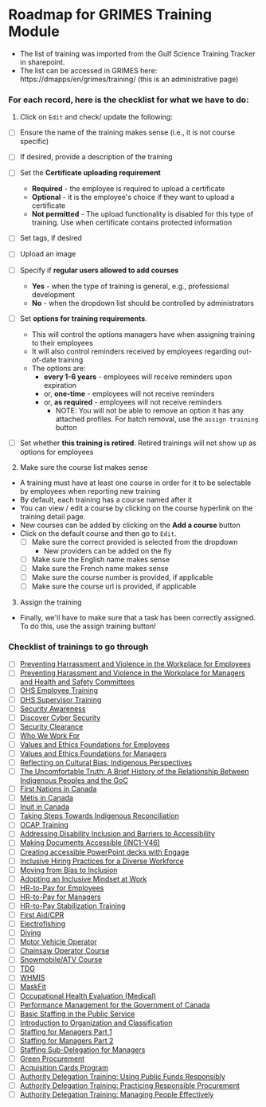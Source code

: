 # Roadmap for GRIMES Training Module

- The list of training was imported from the Gulf Science Training Tracker in sharepoint.
- The list can be accessed in GRIMES here: https://dmapps/en/grimes/training/ (this is an administrative page)

### For each record, here is the checklist for what we have to do:

1. Click on `Edit` and check/ update the following:

- [ ] Ensure the name of the training makes sense (i.e., it is not course specific)
- [ ] If desired, provide a description of the training
- [ ] Set the **Certificate uploading requirement**
    - **Required** - the employee is required to upload a certificate
    - **Optional** - it is the employee's choice if they want to upload a certificate
    - **Not permitted** - The upload functionality is disabled for this type of training. Use when certificate contains protected information
- [ ] Set tags, if desired
- [ ] Upload an image
- [ ] Specify if **regular users allowed to add courses**
    - **Yes** - when the type of training is general, e.g., professional development
    - **No** - when the dropdown list should be controlled by administrators
- [ ] Set **options for training requirements**.
    - This will control the options managers have when assigning training to their employees
    - It will also control reminders received by employees regarding out-of-date training
    - The options are:
        - **every 1-6 years** - employees will receive reminders upon expiration
        - or, **one-time** - employees will not receive reminders
        - or, **as required** - employees will not receive reminders
            - NOTE: You will not be able to remove an option it has any attached profiles. For batch removal, use the `assign training` button 
- [ ] Set whether **this training is retired**. Retired trainings will not show up as options for employees


2. Make sure the course list makes sense

- A training must have at least one course in order for it to be selectable by employees when reporting new training
- By default, each training has a course named after it
- You can view / edit a course by clicking on the course hyperlink on the training detail page.
- New courses can be added by clicking on the **Add a course** button
- Click on the default course and then go to `Edit`.
    - [ ] Make sure the correct provided is selected from the dropdown
        - New providers can be added on the fly
    - [ ] Make sure the English name makes sense
    - [ ] Make sure the French name makes sense
    - [ ] Make sure the course number is provided, if applicable
    - [ ] Make sure the course url is provided, if applicable

3. Assign the training

- Finally, we'll have to make sure that a task has been correctly assigned. To do this, use the assign training button!
  
### Checklist of trainings to go through

- [ ] [Preventing Harrassment and Violence in the Workplace for Employees](https://dmapps/grimes/training/284/view/)
- [ ] [Preventing Harassment and Violence in the Workplace for Managers and Health and Safety Committees](https://dmapps/grimes/training/285/view/)
- [ ] [OHS Employee Training](https://dmapps/grimes/training/286/view/)
- [ ] [OHS Supervisor Training](https://dmapps/grimes/training/287/view/)
- [ ] [Security Awareness](https://dmapps/grimes/training/288/view/)
- [ ] [Discover Cyber Security](https://dmapps/grimes/training/289/view/)
- [ ] [Security Clearance](https://dmapps/grimes/training/290/view/)
- [ ] [Who We Work For](https://dmapps/grimes/training/291/view/)
- [ ] [Values and Ethics Foundations for Employees](https://dmapps/grimes/training/292/view/)
- [ ] [Values and Ethics Foundations for Managers](https://dmapps/grimes/training/293/view/)
- [ ] [Reflecting on Cultural Bias: Indigenous Perspectives](https://dmapps/grimes/training/294/view/)
- [ ] [The Uncomfortable Truth: A Brief History of the Relationship Between Indigenous Peoples and the GoC](https://dmapps/grimes/training/295/view/)
- [ ] [First Nations in Canada](https://dmapps/grimes/training/296/view/)
- [ ] [Métis in Canada](https://dmapps/grimes/training/297/view/)
- [ ] [Inuit in Canada](https://dmapps/grimes/training/298/view/)
- [ ] [Taking Steps Towards Indigenous Reconciliation](https://dmapps/grimes/training/299/view/)
- [ ] [OCAP Training](https://dmapps/grimes/training/300/view/)
- [ ] [Addressing Disability Inclusion and Barriers to Accessibility](https://dmapps/grimes/training/301/view/)
- [ ] [Making Documents Accessible (INC1-V46)](https://dmapps/grimes/training/302/view/)
- [ ] [Creating accessible PowerPoint decks with Engage](https://dmapps/grimes/training/303/view/)
- [ ] [Inclusive Hiring Practices for a Diverse Workforce](https://dmapps/grimes/training/304/view/)
- [ ] [Moving from Bias to Inclusion](https://dmapps/grimes/training/305/view/)
- [ ] [Adopting an Inclusive  Mindset at Work](https://dmapps/grimes/training/306/view/)
- [ ] [HR-to-Pay for Employees](https://dmapps/grimes/training/307/view/)
- [ ] [HR-to-Pay for Managers](https://dmapps/grimes/training/308/view/)
- [ ] [HR-to-Pay Stabilization Training](https://dmapps/grimes/training/309/view/)
- [ ] [First Aid/CPR](https://dmapps/grimes/training/310/view/)
- [ ] [Electrofishing](https://dmapps/grimes/training/311/view/)
- [ ] [Diving](https://dmapps/grimes/training/312/view/)
- [ ] [Motor Vehicle Operator](https://dmapps/grimes/training/313/view/)
- [ ] [Chainsaw Operator Course](https://dmapps/grimes/training/314/view/)
- [ ] [Snowmobile/ATV Course](https://dmapps/grimes/training/315/view/)
- [ ] [TDG](https://dmapps/grimes/training/316/view/)
- [ ] [WHMIS](https://dmapps/grimes/training/317/view/)
- [ ] [MaskFit](https://dmapps/grimes/training/318/view/)
- [ ] [Occupational Health Evaluation (Medical)](https://dmapps/grimes/training/319/view/)
- [ ] [Performance Management for the Government of Canada](https://dmapps/grimes/training/320/view/)
- [ ] [Basic Staffing in the Public Service](https://dmapps/grimes/training/321/view/)
- [ ] [Introduction to Organization and Classification](https://dmapps/grimes/training/322/view/)
- [ ] [Staffing for Managers Part 1](https://dmapps/grimes/training/323/view/)
- [ ] [Staffing for Managers Part 2](https://dmapps/grimes/training/324/view/)
- [ ] [Staffing Sub-Delegation for Managers](https://dmapps/grimes/training/325/view/)
- [ ] [Green Procurement](https://dmapps/grimes/training/326/view/)
- [ ] [Acquisition Cards Program](https://dmapps/grimes/training/327/view/)
- [ ] [Authority Delegation Training: Using Public Funds Responsibly](https://dmapps/grimes/training/328/view/)
- [ ] [Authority Delegation Training: Practicing Responsible Procurement](https://dmapps/grimes/training/329/view/)
- [ ] [Authority Delegation Training: Managing People Effectively](https://dmapps/grimes/training/330/view/)